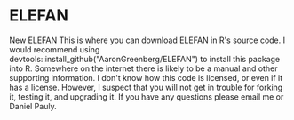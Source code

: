 # ELEFAN
New ELEFAN
This is where you can download ELEFAN in R's source code. 
I would recommend using devtools::install_github("AaronGreenberg/ELEFAN") to install this package into R.
Somewhere on the internet there is likely to be a manual and other supporting information. 
I don't know how this code is licensed, or even if it has a license. However, I suspect that you will not 
get in trouble for forking it, testing it, and upgrading it.  If you have any questions please email me or Daniel Pauly.
